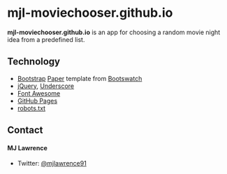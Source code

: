mjl-moviechooser.github.io
=======================
**mjl-moviechooser.github.io** is an app for choosing a random movie night idea from a predefined list.

## Technology
* [Bootstrap](http://getbootstrap.com) [Paper](https://bootswatch.com/paper/) template from [Bootswatch](https://bootswatch.com/)
* [jQuery](https://jquery.com), [Underscore](http://underscorejs.org)
* [Font Awesome](http://fortawesome.io)
* [GitHub Pages](http://pages.github.com/)
* [robots.txt](https://github.com/username/username.github.io/blob/master/robots.txt)

## Contact
#### MJ Lawrence
* Twitter: [@mjlawrence91](https://twitter.com/mjlawrence91 "mjlawrence91 on twitter")

